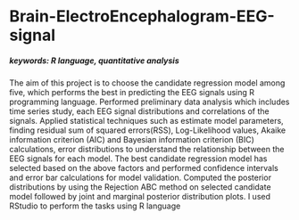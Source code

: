 # Brain-ElectroEncephalogram-EEG-signal
##### keywords: R language, quantitative analysis
The aim of this project is to choose the candidate regression model among five, which performs the best in predicting the EEG signals using R programming language.
Performed preliminary data analysis which includes time series study, each EEG signal distributions and correlations of the signals.
Applied statistical techniques such as estimate model parameters, finding residual sum of squared errors(RSS), Log-Likelihood values, Akaike information criterion (AIC) and Bayesian information criterion (BIC) calculations, error distributions to understand the relationship between the EEG signals for each model. 
The best candidate regression model has selected based on the above factors and performed confidence intervals and error bar calculations for model validation.
Computed the posterior distributions by using the Rejection ABC method on selected candidate model followed by joint and marginal posterior distribution plots.
I used RStudio to perform the tasks using R language
